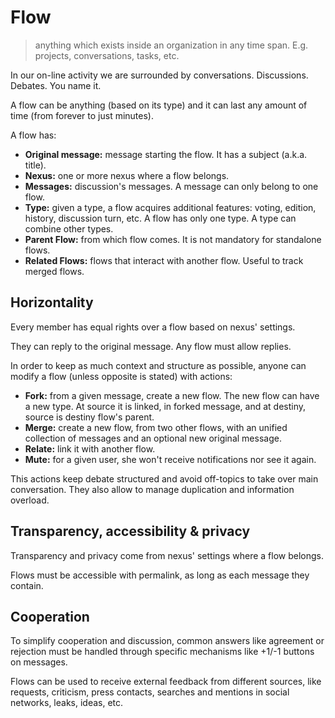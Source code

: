 # Flow

> anything which exists inside an organization in any time span. E.g. projects, conversations, tasks, etc.

In our on-line activity we are surrounded by conversations. Discussions. Debates. You name it.

A flow can be anything (based on its type) and it can last any amount of time (from forever to just minutes).

A flow has:

* **Original message:** message starting the flow. It has a subject (a.k.a. title).
* **Nexus:** one or more nexus where a flow belongs.
* **Messages:** discussion's messages. A message can only belong to one flow.
* **Type:** given a type, a flow acquires additional features: voting, edition, history, discussion turn, etc. A flow has only one type. A type can combine other types.
* **Parent Flow:** from which flow comes. It is not mandatory for standalone flows.
* **Related Flows:** flows that interact with another flow. Useful to track merged flows.

## Horizontality

Every member has equal rights over a flow based on nexus' settings.

They can reply to the original message. Any flow must allow replies.

In order to keep as much context and structure as possible, anyone can modify a flow (unless opposite is stated) with actions:

* **Fork:** from a given message, create a new flow. The new flow can have a new type. At source it is linked, in forked message, and at destiny, source is destiny flow's parent.
* **Merge:** create a new flow, from two other flows, with an unified collection of messages and an optional new original message.
* **Relate:** link it with another flow.
* **Mute:** for a given user, she won't receive notifications nor see it again.

This actions keep debate structured and avoid off-topics to take over main conversation. They also allow to manage duplication and information overload.

## Transparency, accessibility & privacy

Transparency and privacy come from nexus' settings where a flow belongs.

Flows must be accessible with permalink, as long as each message they contain.

## Cooperation

To simplify cooperation and discussion, common answers like agreement or rejection must be handled through specific mechanisms like +1/-1 buttons on messages.

Flows can be used to receive external feedback from different sources, like requests, criticism, press contacts, searches and mentions in social networks, leaks, ideas, etc.